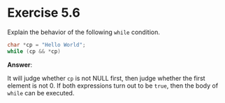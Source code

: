 # Exercise 5.6

Explain the behavior of the following `while` condition.

```cpp
char *cp = "Hello World";
while (cp && *cp)
```

**Answer**:

It will judge whether `cp` is not NULL first, then judge whether the first element is not 0. If both expressions turn out to be `true`, then the body of `while` can be executed.